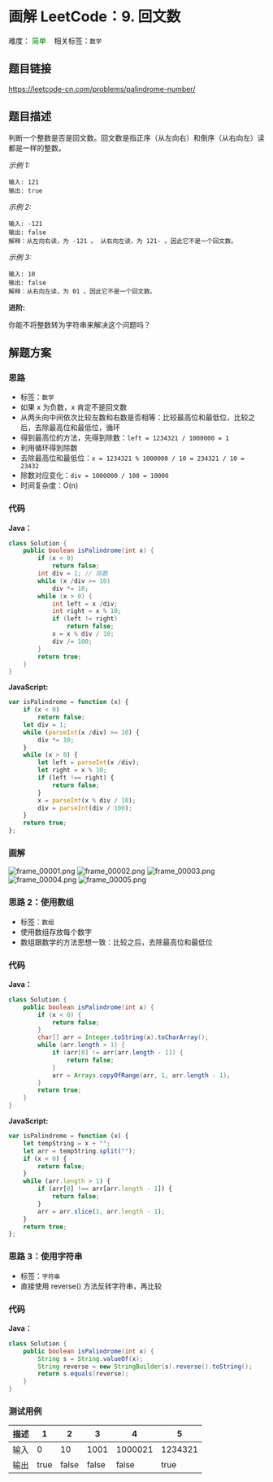 # 画解 LeetCode：9. 回文数 

难度：<span style="color: green"> 简单 </span>  &nbsp;&nbsp; 相关标签：`数学`

## 题目链接
https://leetcode-cn.com/problems/palindrome-number/
## 题目描述

判断一个整数是否是回文数。回文数是指正序（从左向右）和倒序（从右向左）读都是一样的整数。

<!--more-->

*示例 1:*
```
输入: 121
输出: true
```
*示例 2:*
```
输入: -121
输出: false
解释：从左向右读，为 -121 。 从右向左读，为 121- 。因此它不是一个回文数。
```
*示例 3:*
```
输入: 10
输出: false
解释：从右向左读，为 01 。因此它不是一个回文数。
```
**进阶:**

你能不将整数转为字符串来解决这个问题吗？


## 解题方案
### 思路
* 标签：` 数学 `
* 如果 x 为负数，x 肯定不是回文数
* 从两头向中间依次比较左数和右数是否相等：比较最高位和最低位，比较之后，去除最高位和最低位，循环
* 得到最高位的方法，先得到除数：`left = 1234321 / 1000000 = 1`
* 利用循环得到除数
* 去除最高位和最低位：`x = 1234321 % 1000000 / 10 = 234321 / 10 = 23432`
* 除数对应变化：`div = 1000000 / 100 = 10000`
* 时间复杂度：O(n)

### 代码
**Java：**
```Java
class Solution {
    public boolean isPalindrome(int x) {
        if (x < 0)
            return false;
        int div = 1; // 除数
        while (x /div >= 10)
            div *= 10;
        while (x > 0) {
            int left = x /div;
            int right = x % 10;
            if (left != right)
                return false;
            x = x % div / 10;
            div /= 100;
        }
        return true;
    }
}
```
**JavaScript:**
```JavaScript
var isPalindrome = function (x) {
    if (x < 0)
        return false;
    let div = 1;
    while (parseInt(x /div) >= 10) {
        div *= 10;
    }
    while (x > 0) {
        let left = parseInt(x /div);
        let right = x % 10;
        if (left !== right) {
            return false;
        }
        x = parseInt(x % div / 10);
        div = parseInt(div / 100);
    }
    return true;
};
```
### 画解

![frame_00001.png](https://i.loli.net/2019/08/19/3gq7oZknQCi2IXp.png)
![frame_00002.png](https://i.loli.net/2019/08/19/VZnAHJkwcPveFMf.png)
![frame_00003.png](https://i.loli.net/2019/08/19/Oy25Krui9SCkv6m.png)
![frame_00004.png](https://i.loli.net/2019/08/19/QjLEfvaWh9wudGo.png)
![frame_00005.png](https://i.loli.net/2019/08/19/AeDY7UGlzkJIZRL.png)

### 思路 2：使用数组
* 标签：` 数组 `
* 使用数组存放每个数字
* 数组跟数学的方法思想一致：比较之后，去除最高位和最低位
### 代码
**Java：**
```Java
class Solution {
    public boolean isPalindrome(int x) {
        if (x < 0) {
            return false;
        }
        char[] arr = Integer.toString(x).toCharArray();
        while (arr.length > 1) {
            if (arr[0] != arr[arr.length - 1]) {
                return false;
            }
            arr = Arrays.copyOfRange(arr, 1, arr.length - 1);
        }
        return true;
    }
}
```
**JavaScript:**
```JavaScript
var isPalindrome = function (x) {
    let tempString = x + "";
    let arr = tempString.split("");
    if (x < 0) {
        return false;
    }
    while (arr.length > 1) {
        if (arr[0] !== arr[arr.length - 1]) {
            return false;
        }
        arr = arr.slice(1, arr.length - 1);
    }
    return true;
};
```
### 思路 3：使用字符串
* 标签：` 字符串 `
* 直接使用 reverse() 方法反转字符串，再比较

### 代码
**Java：**
```Java
class Solution {
    public boolean isPalindrome(int x) {
        String s = String.valueOf(x);
        String reverse = new StringBuilder(s).reverse().toString();
        return s.equals(reverse);
    }
}
```

### 测试用例
描述 | 1 | 2 | 3 | 4 | 5 
---|---|---|---|---|---
输入 | 0 | 10 | 1001 | 1000021 | 1234321
输出 | true | false |  false | false | true